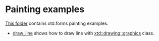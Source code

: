 # Painting examples

[This folder](.) contains xtd.forms painting examples.

* [draw_line](draw_line/README.md) shows how to draw line with [xtd::drawing::graphics](../../../src/xtd.drawing/include/xtd/drawing/graphics.h) class.
